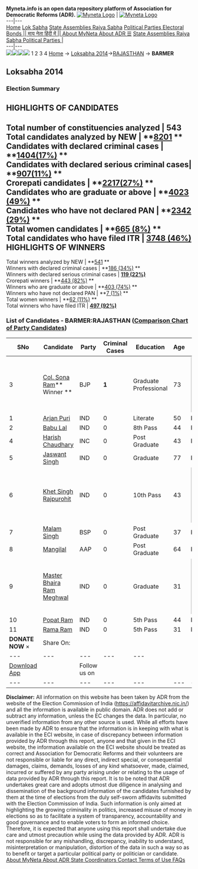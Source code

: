 **Myneta.info is an open data repository platform of Association for Democratic Reforms (ADR).**
[![Myneta Logo](https://www.myneta.info/lib/img/myneta-logo.png)](https://www.myneta.info/) | [![Myneta Logo](https://www.myneta.info/lib/img/adr-logo.png)](https://adrindia.org)  
---|---  
[Home](https://www.myneta.info/) [Lok Sabha](https://www.myneta.info/#ls "Lok Sabha") [ State Assemblies ](https://www.myneta.info/#sa "State Assemblies") [Rajya Sabha](https://www.myneta.info/#rs "Rajya Sabha") [Political Parties ](https://www.myneta.info/party "Political Parties") [ Electoral Bonds ](https://www.myneta.info/electoral_bonds "Electoral Bonds") [ || माय नेता हिंदी में || ](https://translate.google.co.in/translate?prev=hp&hl=en&js=y&u=www.myneta.info&sl=en&tl=hi&history_state0=) [ About MyNeta ](https://adrindia.org/content/about-myneta) [ About ADR ](https://adrindia.org/about-adr/who-we-are) [☰](javascript:void\(0\))
[ State Assemblies ](https://www.myneta.info/#sa "State Assemblies") [ Rajya Sabha ](https://www.myneta.info/#rs "Rajya Sabha") [ Political Parties ](https://www.myneta.info/party "Political Parties")
|   
---|---  
![](https://www.myneta.info/lib/img/banner/banner-1.png)![](https://www.myneta.info/lib/img/banner/banner-2.png)![](https://www.myneta.info/lib/img/banner/banner-3.png)![](https://www.myneta.info/lib/img/banner/banner-4.png)
1  2  3  4 
[Home](https://www.myneta.info/) → [Loksabha 2014](https://www.myneta.info/ls2014/)→[RAJASTHAN](https://www.myneta.info/ls2014/index.php?action=show_constituencies&state_id=20) → **BARMER**
### 
## Loksabha 2014
###  Election Summary 
HIGHLIGHTS OF CANDIDATES  
---  
Total number of constituencies analyzed |  543   
Total candidates analyzed by NEW | **[8201](https://www.myneta.info/ls2014/index.php?action=summary&subAction=candidates_analyzed&sort=candidate#summary) **  
Candidates with declared criminal cases | **[1404(17%)](https://www.myneta.info/ls2014/index.php?action=summary&subAction=crime&sort=candidate#summary) **  
Candidates with declared serious criminal cases| **[907(11%)](https://www.myneta.info/ls2014/index.php?action=summary&subAction=serious_crime&sort=candidate#summary) **  
Crorepati candidates | **[2217(27%)](https://www.myneta.info/ls2014/index.php?action=summary&subAction=crorepati&sort=candidate#summary) **  
Candidates who are graduate or above | **[4023 (49%)](https://www.myneta.info/ls2014/index.php?action=summary&subAction=education&sort=candidate#summary) **  
Candidates who have not declared PAN | **[2342 (29%)](https://www.myneta.info/ls2014/index.php?action=summary&subAction=without_pan&sort=candidate#summary) **  
Total women candidates | **[665 (8%)](https://www.myneta.info/ls2014/index.php?action=summary&subAction=women_candidate&sort=candidate#summary) **  
Total candidates who have filed ITR | [**3748 (46%)**](https://www.myneta.info/ls2014/index.php?action=summary&subAction=filed_itr&sort=candidate#summary)  
HIGHLIGHTS OF WINNERS  
---  
Total winners analyzed by NEW | **[541](https://www.myneta.info/ls2014/index.php?action=summary&subAction=winner_analyzed&sort=candidate#summary) **  
Winners with declared criminal cases | **[186 (34%)](https://www.myneta.info/ls2014/index.php?action=summary&subAction=winner_crime&sort=candidate#summary) **  
Winners with declared serious criminal cases | **[119 (22%)](https://www.myneta.info/ls2014/index.php?action=summary&subAction=winner_serious_crime&sort=candidate#summary)**  
Crorepati winners | **[443 (82%)](https://www.myneta.info/ls2014/index.php?action=summary&subAction=winner_crorepati&sort=candidate#summary) **  
Winners who are graduate or above | **[403 (74%)](https://www.myneta.info/ls2014/index.php?action=summary&subAction=winner_education&sort=candidate#summary) **  
Winners who have not declared PAN | **[7 (1%)](https://www.myneta.info/ls2014/index.php?action=summary&subAction=winner_without_pan&sort=candidate#summary) **  
Total women winners | **[62 (11%)](https://www.myneta.info/ls2014/index.php?action=summary&subAction=winner_women&sort=candidate#summary) **  
Total winners who have filed ITR | [**497 (92%)**](https://www.myneta.info/ls2014/index.php?action=summary&subAction=winner_filed_itr&sort=candidate#summary)  
### List of Candidates - BARMER:RAJASTHAN ([Comparison Chart of Party Candidates](https://www.myneta.info/ls2014/comparisonchart.php?constituency_id=407))
SNo | Candidate| Party| Criminal Cases| Education| Age| Total Assets| Liabilities  
---|---|---|---|---|---|---|---  
3  | [Col. Sona Ram](https://www.myneta.info/ls2014/candidate.php?candidate_id=2472)** Winner ** | BJP | **1** | Graduate Professional| 73 | ![](https://myneta.info/image_v2.php?myneta_folder=ls2014&candidate_id=2472&col=ta) | ![](https://myneta.info/image_v2.php?myneta_folder=ls2014&candidate_id=2472&col=lia)  
1  | [Arjan Puri](https://www.myneta.info/ls2014/candidate.php?candidate_id=2475) | IND | 0 | Literate| 50 | Rs 3,86,000 ~ 3 Lacs+ | Rs 0 ~   
2  | [Babu Lal](https://www.myneta.info/ls2014/candidate.php?candidate_id=2482) | IND | 0 | 8th Pass| 44 | Rs 5,69,104 ~ 5 Lacs+ | Rs 15,000 ~ 15 Thou+  
4  | [Harish Chaudhary](https://www.myneta.info/ls2014/candidate.php?candidate_id=2473) | INC | 0 | Post Graduate| 43 | Rs 88,22,577 ~ 88 Lacs+ | Rs 24,07,054 ~ 24 Lacs+  
5  | [Jaswant Singh](https://www.myneta.info/ls2014/candidate.php?candidate_id=2478) | IND | 0 | Graduate| 77 | Rs 12,04,24,990 ~ 12 Crore+ | Rs 0 ~   
6  | [Khet Singh Rajpurohit](https://www.myneta.info/ls2014/candidate.php?candidate_id=2477) | IND | 0 | 10th Pass| 43 | ![](https://myneta.info/image_v2.php?myneta_folder=ls2014&candidate_id=2477&col=ta) | ![](https://myneta.info/image_v2.php?myneta_folder=ls2014&candidate_id=2477&col=lia)  
7  | [Malam Singh](https://www.myneta.info/ls2014/candidate.php?candidate_id=2471) | BSP | 0 | Post Graduate| 37 | Rs 17,52,238 ~ 17 Lacs+ | Rs 5,30,000 ~ 5 Lacs+  
8  | [Mangilal](https://www.myneta.info/ls2014/candidate.php?candidate_id=2474) | AAP | 0 | Post Graduate| 64 | Rs 1,14,14,442 ~ 1 Crore+ | Rs 5,56,105 ~ 5 Lacs+  
9  | [Master Bhaira Ram Meghwal](https://www.myneta.info/ls2014/candidate.php?candidate_id=2483) | IND | 0 | Graduate| 31 | ![](https://myneta.info/image_v2.php?myneta_folder=ls2014&candidate_id=2483&col=ta) | ![](https://myneta.info/image_v2.php?myneta_folder=ls2014&candidate_id=2483&col=lia)  
10  | [Popat Ram](https://www.myneta.info/ls2014/candidate.php?candidate_id=2480) | IND | 0 | 5th Pass| 44 | Rs 1,80,000 ~ 1 Lacs+ | Rs 0 ~   
11  | [Rama Ram](https://www.myneta.info/ls2014/candidate.php?candidate_id=2485) | IND | 0 | 5th Pass| 31 | Rs 3,65,485 ~ 3 Lacs+ | Rs 36,000 ~ 36 Thou+  
|  **DONATE NOW** × |  Share On:  | [](https://api.whatsapp.com/send?text=https%3A%2F%2Fmyneta.info%2Fpunjab2022%2Findex.php%3Faction%3Dshow_constituencies%26state_id%3D19) | [](https://www.facebook.com/sharer/sharer.php?u=https%3A%2F%2Fmyneta.info%2Fpunjab2022%2Findex.php%3Faction%3Dshow_constituencies%26state_id%3D19) | [](https://twitter.com/share?url=https%3A%2F%2Fmyneta.info%2Fpunjab2022%2Findex.php%3Faction%3Dshow_constituencies%26state_id%3D19)  
---|---|---|---|---  
| [ Download App ](https://play.google.com/store/apps/details?id=com.webrosoft.myneta1&pcampaignid=pcampaignidMKT-Other-global-all-co-prtnr-py-PartBadge-Mar2515-1) | [](https://play.google.com/store/apps/details?id=com.webrosoft.myneta1&pcampaignid=pcampaignidMKT-Other-global-all-co-prtnr-py-PartBadge-Mar2515-1) |  Follow us on  | [](https://www.facebook.com/adrindia.org/) | [](https://twitter.com/adrspeaks) | [](https://groups.google.com/g/national-election-watch?hl=en&pli=1) | [](https://www.instagram.com/adrspeaks/) | [](https://www.youtube.com/user/adrspeaks) | [](https://sharechat.com/profile/adrspeaks)  
---|---|---|---|---|---|---|---|---  
**Disclaimer:** All information on this website has been taken by ADR from the website of the Election Commission of India (https://affidavitarchive.nic.in/) and all the information is available in public domain. ADR does not add or subtract any information, unless the EC changes the data. In particular, no unverified information from any other source is used. While all efforts have been made by ADR to ensure that the information is in keeping with what is available in the ECI website, in case of discrepancy between information provided by ADR through this report, anyone and that given in the ECI website, the information available on the ECI website should be treated as correct and Association for Democratic Reforms and their volunteers are not responsible or liable for any direct, indirect special, or consequential damages, claims, demands, losses of any kind whatsoever, made, claimed, incurred or suffered by any party arising under or relating to the usage of data provided by ADR through this report. It is to be noted that ADR undertakes great care and adopts utmost due diligence in analysing and dissemination of the background information of the candidates furnished by them at the time of elections from the duly self-sworn affidavits submitted with the Election Commission of India. Such information is only aimed at highlighting the growing criminality in politics, increased misuse of money in elections so as to facilitate a system of transparency, accountability and good governance and to enable voters to form an informed choice. Therefore, it is expected that anyone using this report shall undertake due care and utmost precaution while using the data provided by ADR. ADR is not responsible for any mishandling, discrepancy, inability to understand, misinterpretation or manipulation, distortion of the data in such a way so as to benefit or target a particular political party or politician or candidate. 
[ About MyNeta ](https://adrindia.org/content/about-myneta) [ About ADR ](https://adrindia.org/about-adr/who-we-are) [ State Coordinators ](https://adrindia.org/about-adr/state-coordinators) [ Contact ](https://adrindia.org/contact-us) [ Terms of Use ](https://adrindia.org/content/adr-terms-use) [ FAQs ](https://adrindia.org/content/faqs)
